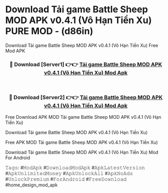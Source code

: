 # Download Tải game Battle Sheep MOD APK v0.4.1 (Vô Hạn Tiền Xu) PURE MOD - (d86in)
Download Tải game Battle Sheep MOD APK v0.4.1 (Vô Hạn Tiền Xu) Free Mod APK

<div align="center">
<h3>🔴 Download [Server1] 👉👉 <a href="https://apk-comot.site?title=Tải_game_Battle_Sheep_MOD_APK_v0.4.1_(Vô_Hạn_Tiền_Xu)">Tải game Battle Sheep MOD APK v0.4.1 (Vô Hạn Tiền Xu) Mod Apk</a></h3><br>

<h3>🔴 Download [Server2] 👉👉 <a href="https://apk-comot.site?title=Tải_game_Battle_Sheep_MOD_APK_v0.4.1_(Vô_Hạn_Tiền_Xu)">Tải game Battle Sheep MOD APK v0.4.1 (Vô Hạn Tiền Xu) Mod Apk</a></h3>
</div>


Free Download APK MOD Tải game Battle Sheep MOD APK v0.4.1 (Vô Hạn Tiền Xu)

Download Tải game Battle Sheep MOD APK v0.4.1 (Vô Hạn Tiền Xu) 

Free APK MOD Tải game Battle Sheep MOD APK v0.4.1 (Vô Hạn Tiền Xu) 

Download Tải game Battle Sheep MOD APK v0.4.1 (Vô Hạn Tiền Xu) Mod For Android

𝚃𝚊𝚐𝚜: #𝙼𝚘𝚍𝙰𝚙𝚔 #𝙳𝚘𝚠𝚗𝚕𝚘𝚊𝚍𝙼𝚘𝚍𝙰𝚙𝚔 #𝙰𝚙𝚔𝙻𝚊𝚝𝚎𝚜𝚝𝚅𝚎𝚛𝚜𝚒𝚘𝚗 #𝙰𝚙𝚔𝚄𝚗𝚕𝚒𝚖𝚒𝚝𝚎𝚍𝙼𝚘𝚗𝚎𝚢 #𝙰𝚙𝚔𝚄𝚗𝚕𝚘𝚌𝚔𝙰𝚕𝚕 #𝙰𝚙𝚔𝙽𝚘𝙰𝚍𝚜 #𝚄𝚗𝚕𝚘𝚌𝚔𝙿𝚛𝚎𝚖𝚒𝚞𝚖 #𝙵𝚘𝚛𝙰𝚗𝚍𝚛𝚘𝚒𝚍 #𝙵𝚛𝚎𝚎𝙳𝚘𝚠𝚗𝚕𝚘𝚊𝚍 #home_design_mod_apk